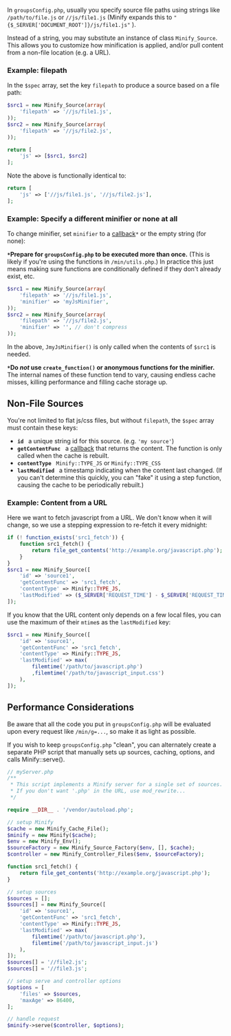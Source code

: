 In `groupsConfig.php`, usually you specify source file paths using strings like `/path/to/file.js` or `//js/file1.js` (Minify expands this to `"{$_SERVER['DOCUMENT_ROOT']}/js/file1.js"` ).

Instead of a string, you may substitute an instance of class `Minify_Source`. This allows you to customize how minification is applied, and/or pull content from a non-file location (e.g. a URL).

### Example: filepath

In the `$spec` array, set the key `filepath` to produce a source based on a file path:

```php
$src1 = new Minify_Source(array(
    'filepath' => '//js/file1.js',
));
$src2 = new Minify_Source(array(
    'filepath' => '//js/file2.js',
));

return [
    'js' => [$src1, $src2]
];
```

Note the above is functionally identical to:
```php
return [
    'js' => ['//js/file1.js', '//js/file2.js'],
];
```

### Example: Specify a different minifier or none at all

To change minifier, set `minifier` to a [callback](http://php.net/manual/en/language.pseudo-types.php)`*` or the empty string (for none):

**`*`Prepare for `groupsConfig.php` to be executed more than once.** (This is likely if you're using the functions in `/min/utils.php`.) In practice this just means making sure functions are conditionally defined if they don't already exist, etc.

```php
$src1 = new Minify_Source(array(
    'filepath' => '//js/file1.js',
    'minifier' => 'myJsMinifier',
));
$src2 = new Minify_Source(array(
    'filepath' => '//js/file2.js',
    'minifier' => '', // don't compress
));
```
In the above, `JmyJsMinifier()` is only called when the contents of `$src1` is needed.

**`*`Do _not_ use `create_function()` or anonymous functions for the minifier.** The internal names of these function tend to vary, causing endless cache misses, killing performance and filling cache storage up.

## Non-File Sources

You're not limited to flat js/css files, but without `filepath`, the `$spec` array must contain these keys:

  * **`id `** a unique string id for this source. (e.g. `'my source'`)
  * **`getContentFunc `** a [callback](http://php.net/manual/en/language.pseudo-types.php) that returns the content. The function is only called when the cache is rebuilt.
  * **`contentType `** `Minify::TYPE_JS` or `Minify::TYPE_CSS`
  * **`lastModified `** a timestamp indicating when the content last changed. (If you can't determine this quickly, you can "fake" it using a step function, causing the cache to be periodically rebuilt.)

### Example: Content from a URL

Here we want to fetch javascript from a URL. We don't know when it will change, so we use a stepping expression to re-fetch it every midnight:
```php
if (! function_exists('src1_fetch')) {
    function src1_fetch() {
        return file_get_contents('http://example.org/javascript.php');
    }
}
$src1 = new Minify_Source([
    'id' => 'source1',
    'getContentFunc' => 'src1_fetch',
    'contentType' => Minify::TYPE_JS,    
    'lastModified' => ($_SERVER['REQUEST_TIME'] - $_SERVER['REQUEST_TIME'] % 86400),
]);
```

If you know that the URL content only depends on a few local files, you can use the maximum of their `mtime`s as the `lastModified` key:
```php
$src1 = new Minify_Source([
    'id' => 'source1',
    'getContentFunc' => 'src1_fetch',
    'contentType' => Minify::TYPE_JS,
    'lastModified' => max(
        filemtime('/path/to/javascript.php')
        ,filemtime('/path/to/javascript_input.css')
    ),
]);
```

## Performance Considerations

Be aware that all the code you put in `groupsConfig.php` will be evaluated upon every request like `/min/g=...`, so make it as light as possible.

If you wish to keep `groupsConfig.php` "clean", you can alternately create a separate PHP script that manually sets up sources, caching, options, and calls Minify::serve().

```php
// myServer.php
/**
 * This script implements a Minify server for a single set of sources.
 * If you don't want '.php' in the URL, use mod_rewrite...
 */

require __DIR__ . '/vendor/autoload.php';

// setup Minify
$cache = new Minify_Cache_File();
$minify = new Minify($cache);
$env = new Minify_Env();
$sourceFactory = new Minify_Source_Factory($env, [], $cache);
$controller = new Minify_Controller_Files($env, $sourceFactory);

function src1_fetch() {
    return file_get_contents('http://example.org/javascript.php');
}

// setup sources
$sources = [];
$sources[] = new Minify_Source([
    'id' => 'source1',
    'getContentFunc' => 'src1_fetch',
    'contentType' => Minify::TYPE_JS,
    'lastModified' => max(
        filemtime('/path/to/javascript.php'),
        filemtime('/path/to/javascript_input.js')
    ),
]);
$sources[] = '//file2.js';
$sources[] = '//file3.js';

// setup serve and controller options
$options = [
    'files' => $sources,
    'maxAge' => 86400,
];

// handle request
$minify->serve($controller, $options);
```
